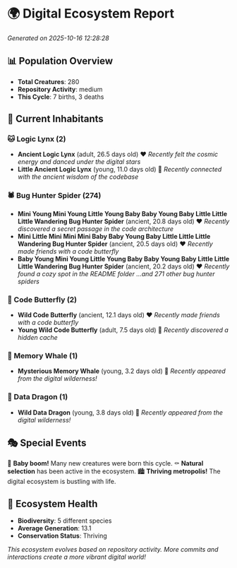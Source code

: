 # 🌍 Digital Ecosystem Report
*Generated on 2025-10-16 12:28:28*

## 📊 Population Overview
- **Total Creatures**: 280
- **Repository Activity**: medium
- **This Cycle**: 7 births, 3 deaths

## 👥 Current Inhabitants

### 🐱 Logic Lynx (2)
- **Ancient Logic Lynx** (adult, 26.5 days old) ❤️
  *Recently felt the cosmic energy and danced under the digital stars*
- **Little Ancient Logic Lynx** (young, 11.0 days old) 💚
  *Recently connected with the ancient wisdom of the codebase*

### 🕷️ Bug Hunter Spider (274)
- **Mini Young Mini Young Little Young Baby Baby Young Baby Little Little Little Wandering Bug Hunter Spider** (ancient, 20.8 days old) ❤️
  *Recently discovered a secret passage in the code architecture*
- **Mini Little Mini Mini Mini Baby Baby Young Baby Little Little Little Wandering Bug Hunter Spider** (ancient, 20.5 days old) ❤️
  *Recently made friends with a code butterfly*
- **Baby Young Mini Young Little Young Baby Baby Young Baby Little Little Little Wandering Bug Hunter Spider** (ancient, 20.2 days old) ❤️
  *Recently found a cozy spot in the README folder*
  *...and 271 other bug hunter spiders*

### 🦋 Code Butterfly (2)
- **Wild Code Butterfly** (ancient, 12.1 days old) ❤️
  *Recently made friends with a code butterfly*
- **Young Wild Code Butterfly** (adult, 7.5 days old) 💛
  *Recently discovered a hidden cache*

### 🐋 Memory Whale (1)
- **Mysterious Memory Whale** (young, 3.2 days old) 💚
  *Recently appeared from the digital wilderness!*

### 🐉 Data Dragon (1)
- **Wild Data Dragon** (young, 3.8 days old) 💚
  *Recently appeared from the digital wilderness!*

## 🎭 Special Events

🎉 **Baby boom!** Many new creatures were born this cycle.
⚰️ **Natural selection** has been active in the ecosystem.
🏙️ **Thriving metropolis!** The digital ecosystem is bustling with life.

## 🔬 Ecosystem Health
- **Biodiversity**: 5 different species
- **Average Generation**: 13.1
- **Conservation Status**: Thriving

*This ecosystem evolves based on repository activity. More commits and interactions create a more vibrant digital world!*